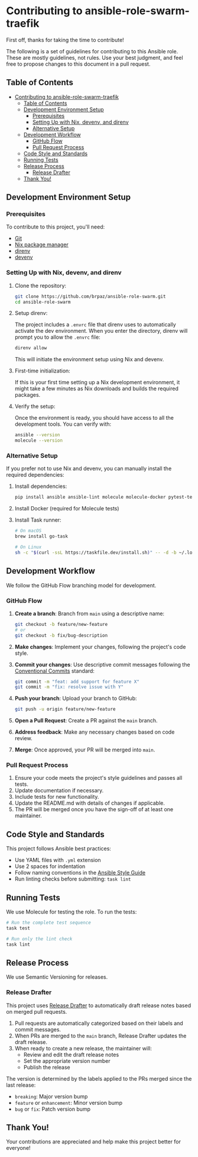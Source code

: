 # Contributing to ansible-role-swarm-traefik

First off, thanks for taking the time to contribute!

The following is a set of guidelines for contributing to this Ansible role. These are mostly guidelines, not rules. Use your best judgment, and feel free to propose changes to this document in a pull request.

## Table of Contents

- [Contributing to ansible-role-swarm-traefik](#contributing-to-ansible-role-swarm-traefik)
  - [Table of Contents](#table-of-contents)
  - [Development Environment Setup](#development-environment-setup)
    - [Prerequisites](#prerequisites)
    - [Setting Up with Nix, devenv, and direnv](#setting-up-with-nix-devenv-and-direnv)
    - [Alternative Setup](#alternative-setup)
  - [Development Workflow](#development-workflow)
    - [GitHub Flow](#github-flow)
    - [Pull Request Process](#pull-request-process)
  - [Code Style and Standards](#code-style-and-standards)
  - [Running Tests](#running-tests)
  - [Release Process](#release-process)
    - [Release Drafter](#release-drafter)
  - [Thank You!](#thank-you)

## Development Environment Setup

### Prerequisites

To contribute to this project, you'll need:

- [Git](https://git-scm.com/)
- [Nix package manager](https://nixos.org/download.html)
- [direnv](https://direnv.net/docs/installation.html)
- [devenv](https://devenv.sh/getting-started/)

### Setting Up with Nix, devenv, and direnv

1. Clone the repository:
   ```bash
   git clone https://github.com/brpaz/ansible-role-swarm.git
   cd ansible-role-swarm
   ```

2. Setup direnv:

   The project includes a `.envrc` file that direnv uses to automatically activate the dev environment. When you enter the directory, direnv will prompt you to allow the `.envrc` file:

   ```bash
   direnv allow
   ```

   This will initiate the environment setup using Nix and devenv.

3. First-time initialization:

   If this is your first time setting up a Nix development environment, it might take a few minutes as Nix downloads and builds the required packages.

4. Verify the setup:

   Once the environment is ready, you should have access to all the development tools. You can verify with:

   ```bash
   ansible --version
   molecule --version
   ```

### Alternative Setup

If you prefer not to use Nix and devenv, you can manually install the required dependencies:

1. Install dependencies:
   ```bash
   pip install ansible ansible-lint molecule molecule-docker pytest-testinfra
   ```

2. Install Docker (required for Molecule tests)

3. Install Task runner:
   ```bash
   # On macOS
   brew install go-task

   # On Linux
   sh -c "$(curl -ssL https://taskfile.dev/install.sh)" -- -d -b ~/.local/bin
   ```

## Development Workflow

We follow the GitHub Flow branching model for development.

### GitHub Flow

1. **Create a branch**: Branch from `main` using a descriptive name:
   ```bash
   git checkout -b feature/new-feature
   # or
   git checkout -b fix/bug-description
   ```

2. **Make changes**: Implement your changes, following the project's code style.

3. **Commit your changes**: Use descriptive commit messages following the [Conventional Commits](https://www.conventionalcommits.org/) standard:
   ```bash
   git commit -m "feat: add support for feature X"
   git commit -m "fix: resolve issue with Y"
   ```

4. **Push your branch**: Upload your branch to GitHub:
   ```bash
   git push -u origin feature/new-feature
   ```

5. **Open a Pull Request**: Create a PR against the `main` branch.

6. **Address feedback**: Make any necessary changes based on code review.

7. **Merge**: Once approved, your PR will be merged into `main`.

### Pull Request Process

1. Ensure your code meets the project's style guidelines and passes all tests.
2. Update documentation if necessary.
3. Include tests for new functionality.
4. Update the README.md with details of changes if applicable.
5. The PR will be merged once you have the sign-off of at least one maintainer.

## Code Style and Standards

This project follows Ansible best practices:

- Use YAML files with `.yml` extension
- Use 2 spaces for indentation
- Follow naming conventions in the [Ansible Style Guide](https://docs.ansible.com/ansible/latest/dev_guide/style_guide/index.html)
- Run linting checks before submitting: `task lint`

## Running Tests

We use Molecule for testing the role. To run the tests:

```bash
# Run the complete test sequence
task test

# Run only the lint check
task lint
```

## Release Process

We use Semantic Versioning for releases.

### Release Drafter

This project uses [Release Drafter](https://github.com/release-drafter/release-drafter) to automatically draft release notes based on merged pull requests.

1. Pull requests are automatically categorized based on their labels and commit messages.
2. When PRs are merged to the `main` branch, Release Drafter updates the draft release.
3. When ready to create a new release, the maintainer will:
   - Review and edit the draft release notes
   - Set the appropriate version number
   - Publish the release

The version is determined by the labels applied to the PRs merged since the last release:
- `breaking`: Major version bump
- `feature` or `enhancement`: Minor version bump
- `bug` or `fix`: Patch version bump

## Thank You!

Your contributions are appreciated and help make this project better for everyone!
